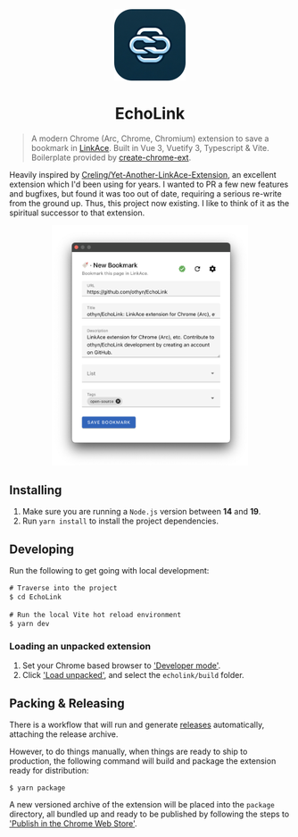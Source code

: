 <div align="center">
    <img src="art/logo.png" alt="logo" width="128" height="auto" />
    <h1>EchoLink</h1>
</div>

> A modern Chrome (Arc, Chrome, Chromium) extension to save a bookmark in [LinkAce](https://github.com/Kovah/LinkAce). Built in Vue 3, Vuetify 3, Typescript & Vite. Boilerplate provided by [create-chrome-ext](https://github.com/guocaoyi/create-chrome-ext).

Heavily inspired by [Creling/Yet-Another-LinkAce-Extension](https://github.com/Creling/Yet-Another-LinkAce-Extension), an excellent extension which I'd been using for years. I wanted to PR a few new features and bugfixes, but found it was too out of date, requiring a serious re-write from the ground up. Thus, this project now existing. I like to think of it as the spiritual successor to that extension.

<div align="center">
    <img alt="screenshot" src="art/example.png" width="70%" />
</div>

## Installing

1. Make sure you are running a `Node.js` version between **14** and **19**.
2. Run `yarn install` to install the project dependencies.

## Developing

Run the following to get going with local development:

```shell
# Traverse into the project
$ cd EchoLink

# Run the local Vite hot reload environment
$ yarn dev
```

### Loading an unpacked extension

1. Set your Chrome based browser to ['Developer mode'](https://developer.chrome.com/docs/extensions/get-started/tutorial/hello-world#load-unpacked).
2. Click ['Load unpacked'](https://developer.chrome.com/docs/extensions/get-started/tutorial/hello-world#load-unpacked), and select the `echolink/build` folder.

## Packing & Releasing

There is a workflow that will run and generate [releases](https://github.com/othyn/EchoLink/releases) automatically, attaching the release archive.

However, to do things manually, when things are ready to ship to production, the following command will build and package the extension ready for distribution:

```shell
$ yarn package
```

A new versioned archive of the extension will be placed into the `package` directory, all bundled up and ready to be published by following the steps to ['Publish in the Chrome Web Store'](https://developer.chrome.com/webstore/publish).
